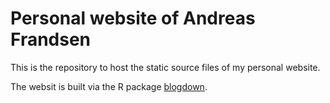 # Personal website of Andreas Frandsen

This is the repository to host the static source files of my personal website.

The websit is built via the R package [blogdown](https://github.com/rstudio/blogdown).